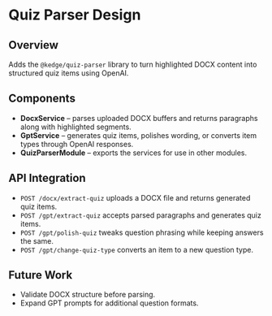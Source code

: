 # Quiz Parser Design

## Overview
Adds the `@kedge/quiz-parser` library to turn highlighted DOCX content into structured quiz items using OpenAI.

## Components
- **DocxService** – parses uploaded DOCX buffers and returns paragraphs along with highlighted segments.
- **GptService** – generates quiz items, polishes wording, or converts item types through OpenAI responses.
- **QuizParserModule** – exports the services for use in other modules.

## API Integration
- `POST /docx/extract-quiz` uploads a DOCX file and returns generated quiz items.
- `POST /gpt/extract-quiz` accepts parsed paragraphs and generates quiz items.
- `POST /gpt/polish-quiz` tweaks question phrasing while keeping answers the same.
- `POST /gpt/change-quiz-type` converts an item to a new question type.

## Future Work
- Validate DOCX structure before parsing.
- Expand GPT prompts for additional question formats.
